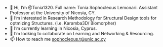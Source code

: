 - 👋 Hi, I’m @Tonia1320. Full name: Tonia Sophocleous Lemonari. Assistant Professor at the University of Nicosia, CY.
- 👀 I’m interested in Research Methodology for Structural Design tools for optmizing Structures. (i.e. Karamba3D/ Biomorpher)
- 🌱 I’m currently learning in Nicosia, Cyprus.
- 💞️ I’m looking to collaborate on Learning and Networking & Resourcing.
- 📫 How to reach me sophocleous.t@unic.ac.cy

<!---
Tonia1320/Tonia1320 is a ✨ special ✨ repository because its `README.md` (this file) appears on your GitHub profile.
You can click the Preview link to take a look at your changes.
--->
